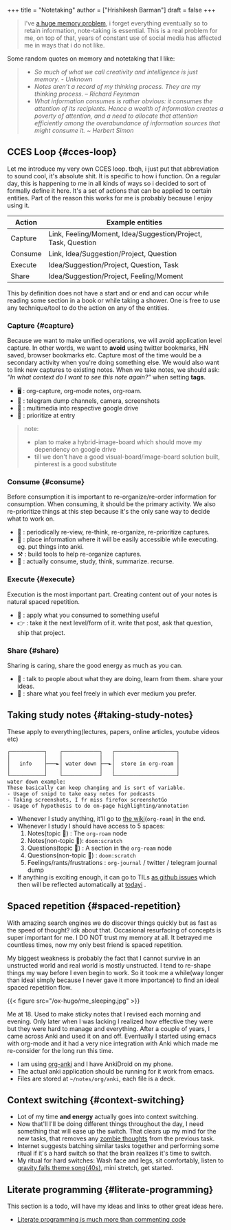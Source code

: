 +++
title = "Notetaking"
author = ["Hrishikesh Barman"]
draft = false
+++

<div class="book-hint warning">

> I've [a huge memory problem](https://www.youtube.com/watch?v=j_DshRUOm-o), i forget everything eventually so to retain information, note-taking is essential. This is a real problem for me, on top of that, years of constant use of social media has affected me in ways that i do not like.
</div>

Some random quotes on memory and notetaking that I like:

<div class="small-text">

> -   _So much of what we call creativity and intelligence is just memory. - Unknown_
> -   _Notes aren’t a record of my thinking process. They are my thinking process. – Richard Feynman_
> -   _What information consumes is rather obvious: it consumes the attention of its recipients. Hence a wealth of information creates a poverty of attention, and a need to allocate that attention efficiently among the overabundance of information sources that might consume it. ~ Herbert Simon_
</div>


## CCES Loop {#cces-loop}

Let me introduce my very own CCES loop. tbqh, i just put that abbreviation to sound cool, it's absolute shit. It is specific to how i function. On a regular day, this is happening to me in all kinds of ways so i decided to sort of formally define it here. It's a set of actions that can be applied to certain entities. Part of the reason this works for me is probably because I enjoy using it.

| Action  | Example entities                                              |
|---------|---------------------------------------------------------------|
| Capture | Link, Feeling/Moment, Idea/Suggestion/Project, Task, Question |
| Consume | Link, Idea/Suggestion/Project, Question                       |
| Execute | Idea/Suggestion/Project, Question, Task                       |
| Share   | Idea/Suggestion/Project, Feeling/Moment                       |

This by definition does not have a start and or end and can occur while reading some section in a book or while taking a shower. One is free to use any technique/tool to do the action on any of the entities.


### Capture {#capture}

Because we want to make unified operations, we will avoid application level capture. In other words, we want to **avoid** using twitter bookmarks, HN saved, browser bookmarks etc. Capture most of the time would be a secondary activity when you're doing something else. We would also want to link new captures to existing notes. When we take notes, we should ask: _“In what context do I want to see this note again?”_ when setting **tags**.

-   🖥 : org-capture, org-mode notes, org-roam.
-   🏃 : telegram dump channels, camera, screenshots
-   🐉 : multimedia into respective google drive
-   🔔 : prioritize at entry

<div class="book-hint info">

> note:
>
> -   plan to make a hybrid-image-board which should move my dependency on google drive
> -   till we don't have a good visual-board/image-board solution built, pinterest is a good substitute
</div>


### Consume {#consume}

Before consumption it is important to re-organize/re-order information for consumption. When consuming, it should be the primary activity. We also re-prioritize things at this step because it's the only sane way to decide what to work on.

-   📅 : periodically re-view, re-think, re-organize, re-prioritize captures.
-   🐝 : place information where it will be easily accessible while executing. eg. put things into anki.
-   ⚒ : build tools to help re-organize captures.
-   🍲 : actually consume, study, think, summarize. recurse.


### Execute {#execute}

Execution is the most important part. Creating content out of your notes is natural spaced repetition.

-   🍎 : apply what you consumed to something useful
-   👉 : take it the next level/form of it. write that post, ask that question, ship that project.


### Share {#share}

Sharing is caring, share the good energy as much as you can.

-   🎷 : talk to people about what they are doing, learn from them. share your ideas.
-   📜 : share what you feel freely in which ever medium you prefer.


## Taking study notes {#taking-study-notes}

These apply to everything(lectures, papers, online articles, youtube videos etc)

```nil
┌───────────┐    ┌────────────┐   ┌────────────────────┐
│           │    │            │   │                    │
│   info    ├───►│ water down ├──►│  store in org-roam │
│           │    │            │   │                    │
└───────────┘    └────────────┘   └────────────────────┘
water down example:
These basically can keep changing and is sort of variable.
- Usage of snipd to take easy notes for podcasts
- Taking screenshots, I fr miss firefox screenshotGo
- Usage of hypothesis to do on-page highlighting/annotation
```

-   Whenever I study anything, it'll go to [the wiki](https://mogoz.geekodour.org/)(`org-roam`) in the end.
-   Whenever I study I should have access to 5 spaces:
    1.  Notes(topic 🐸) : The `org-roam` node
    2.  Notes(non-topic 🐣): `doom:scratch`
    3.  Questions(topic 🐸) : A section in the `org-roam` node
    4.  Questions(non-topic 🐣) :  `doom:scratch`
    5.  Feelings/rants/frustrations : `org-journal` / twitter / telegram journal dump
-   If anything is exciting enough, it can go to TILs [as github issues](https://github.com/geekodour/todayi/issues/new) which then will be reflected automatically at [todayi](https://ti.geekodour.org/) .


## Spaced repetition {#spaced-repetition}

With amazing search engines we do discover things quickly but as fast as the speed of thought? idk about that. Occasional resurfacing of concepts is super important for me. I DO NOT trust my memory at all. It betrayed me countless times, now my only best friend is spaced repetition.

My biggest weakness is probably the fact that I cannot survive in an unstructed world and real world is mostly unstructed. I tend to re-shape things my way before I even begin to work. So it took me a while(way longer than ideal simply because I never gave it more importance) to find an ideal spaced repetition flow.

{{< figure src="/ox-hugo/me_sleeping.jpg" >}}

Me at 18. Used to make sticky notes that I revised each morning and evening. Only later when I was lacking I realized how effective they were but they were hard to manage and everything. After a couple of years, I came across Anki and used it on and off. Eventually I started using emacs with org-mode and it had a very nice integration with Anki which made me re-consider for the long run this time.

-   I am using [org-anki](https://github.com/eyeinsky/org-anki) and I have AnkiDroid on my phone.
-   The actual anki application should be running for it work from emacs.
-   Files are stored at `~/notes/org/anki`, each file is a deck.


## Context switching {#context-switching}

-   Lot of my time **and energy** actually goes into context switching.
-   Now that'll I'll be doing different things throughout the day, I need something that will ease up the switch. That clears up my mind for the new tasks, that removes any [zombie thoughts](https://www.uwb.edu/business/faculty/sophie-leroy/attention-residue) from the previous task.
-   Internet suggests batching similar tasks together and performing some ritual if it's a hard switch so that the brain realizes it's time to switch.
-   My ritual for hard switches: Wash face and legs, sit comfortably, listen to [gravity falls theme song(40s)](https://www.youtube.com/watch?v=X2DUpDxFJyg), mini stretch, get started.


## Literate programming {#literate-programming}

This section is a todo, will have my ideas and links to other great ideas here.

-   [Literate programming is much more than commenting code](https://www.jmeiners.com/literate-programming/#bsubsets.js:77)
